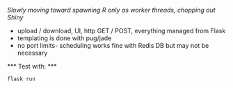 
  
*Slowly moving toward spawning R only as worker threads, chopping out Shiny*    

- upload / download, UI, http GET / POST, everything managed from Flask
- templating is done with pug/jade
- no port limits- scheduling works fine with Redis DB but may not be necessary 
    
*** Test with: ***

```bash
flask run 
```

